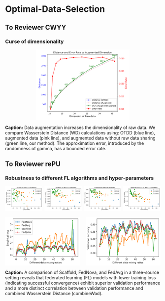 # Optimal-Data-Selection

## To Reviewer CWYY
### Curse of dimensionality 

<div style="text-align: center;">
  <img src="augwad.png" alt="AugWAD Comparison" style="width: 60%;">
</div>

**Caption:** Data augmentation increases the dimensionality of raw data. We compare Wasserstein Distance (WD) calculations using: OTDD (blue line), augmented data (pink line), and augmented data without raw data sharing (green line, our method). The approximation error, introduced by the randomness of gamma, has a bounded error rate.

## To Reviewer rePU
### Robustness to different FL algorithms and hyper-parameters

<div style="display: flex; justify-content: space-between; margin-bottom: 20px;">
  <img src="fedavg_noniid_dots.png" alt="FL Algorithms Comparison 1" style="width: 24%;">
  <img src="fednova_noniid_dots.png" alt="FL Algorithms Comparison 2" style="width: 24%;">
  <img src="scaffold_noniid_dots.png" alt="FL Algorithms Comparison 3" style="width: 24%;">
  <img src="fedprox_noniid_dots.png" alt="FL Algorithms Comparison 4" style="width: 24%;">
</div>

<div style="display: flex; justify-content: space-between;">
  <img src="train_loss_comparison.png" alt="Training Loss Comparison" style="width: 48%;">
  <img src="val_accuracy_comparison.png" alt="Validation Accuracy Comparison" style="width: 48%;">
</div>

**Caption:** A comparison of Scaffold, FedNova, and FedAvg in a three-source setting reveals that federated learning (FL) models with lower training loss (indicating successful convergence) exhibit superior validation performance and a more distinct correlation between validation performance and combined Wasserstein Distance (combineWad).
